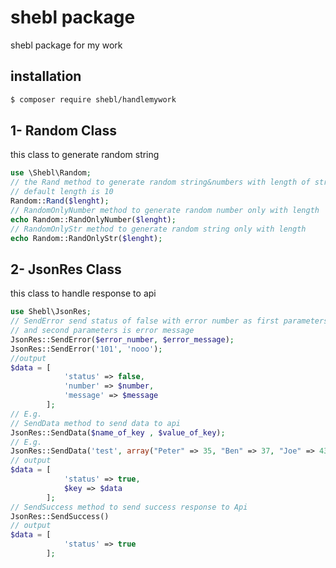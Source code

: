 # shebl package
shebl package for my work
## installation
```bash
$ composer require shebl/handlemywork
```
## 1- Random Class

this class to generate random string
```php
use \Shebl\Random;
// the Rand method to generate random string&numbers with length of string 
// default length is 10
Random::Rand($lenght);
// RandomOnlyNumber method to generate random number only with length
echo Random::RandOnlyNumber($lenght);
// RandomOnlyStr method to generate random string only with length
echo Random::RandOnlyStr($lenght);
```
## 2- JsonRes Class

this class to handle response to api
```php
use Shebl\JsonRes;
// SendError send status of false with error number as first parameters 
// and second parameters is error message
JsonRes::SendError($error_number, $error_message);
JsonRes::SendError('101', 'nooo');
//output 
$data = [
            'status' => false,
            'number' => $number,
            'message' => $message
        ];
// E.g.
// SendData method to send data to api
JsonRes::SendData($name_of_key , $value_of_key);
// E.g.
JsonRes::SendData('test', array("Peter" => 35, "Ben" => 37, "Joe" => 43));
// output
$data = [
            'status' => true,
            $key => $data
        ];
// SendSuccess method to send success response to Api         
JsonRes::SendSuccess()        
// output 
$data = [
            'status' => true
        ];
```
